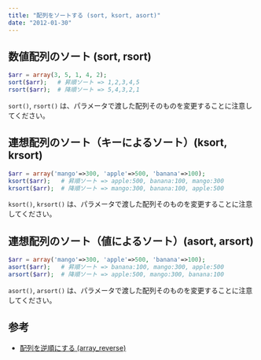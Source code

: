 ```yaml
---
title: "配列をソートする (sort, ksort, asort)"
date: "2012-01-30"
---
```


数値配列のソート (sort, rsort)
----

~~~ php
$arr = array(3, 5, 1, 4, 2);
sort($arr);   # 昇順ソート => 1,2,3,4,5
rsort($arr);  # 降順ソート => 5,4,3,2,1
~~~

`sort()`, `rsort()` は、パラメータで渡した配列そのものを変更することに注意してください。


連想配列のソート（キーによるソート）(ksort, krsort)
----

~~~ php
$arr = array('mango'=>300, 'apple'=>500, 'banana'=>100);
ksort($arr);   # 昇順ソート => apple:500, banana:100, mango:300
krsort($arr);  # 降順ソート => mango:300, banana:100, apple:500
~~~

`ksort()`, `krsort()` は、パラメータで渡した配列そのものを変更することに注意してください。


連想配列のソート（値によるソート）(asort, arsort)
----

~~~ php
$arr = array('mango'=>300, 'apple'=>500, 'banana'=>100);
asort($arr);   # 昇順ソート => banana:100, mango:300, apple:500
arsort($arr);  # 降順ソート => apple:500, mango:300, banana:100
~~~

`asort()`, `arsort()` は、パラメータで渡した配列そのものを変更することに注意してください。


参考
----

- [配列を逆順にする (array_reverse)](./array-reverse.html)


